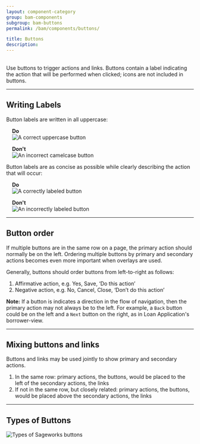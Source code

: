 ```yaml
---
layout: component-category
group: bam-components
subgroup: bam-buttons
permalink: /bam/components/buttons/

title: Buttons
description:
---
```

<br>
Use buttons to trigger actions and links. Buttons contain a label indicating the action that will be performed when clicked; icons are not included in buttons.

****
## Writing Labels
Button labels are written in all uppercase:

&nbsp;&nbsp;&nbsp;&nbsp;**Do**  
&nbsp;&nbsp;&nbsp;&nbsp;![A correct uppercase button](/abrigo-patterns/images/button-uppercase.svg)

&nbsp;&nbsp;&nbsp;&nbsp;**Don't**  
&nbsp;&nbsp;&nbsp;&nbsp;![An incorrect camelcase button](/abrigo-patterns/images/button-lowercase.svg)

Button labels are as concise as possible while clearly describing the action that will occur:

&nbsp;&nbsp;&nbsp;&nbsp;**Do**  
&nbsp;&nbsp;&nbsp;&nbsp;![A correctly labeled button](/abrigo-patterns/images/button-runcreditanalysis.svg)

&nbsp;&nbsp;&nbsp;&nbsp;**Don't**  
&nbsp;&nbsp;&nbsp;&nbsp;![An incorrectly labeled button](/abrigo-patterns/images/button-export.svg)

****
## Button order
If multiple buttons are in the same row on a page, the primary action should normally be on the left. Ordering multiple buttons by primary and secondary actions becomes even more important when overlays are used.

Generally, buttons should order buttons from left-to-right as follows:
1. Affirmative action, e.g. Yes, Save, ‘Do this action’
2. Negative action, e.g. No, Cancel, Close, ‘Don’t do this action’

**Note:** If a button is indicates a direction in the flow of navigation, then the primary action may not always be to the left. For example, a `Back` button could be on the left and a `Next` button on the right, as in Loan Application's borrower-view.

****
## Mixing buttons and links
Buttons and links may be used jointly to show primary and secondary actions.

1. In the same row: primary actions, the buttons, would be placed to the left of the secondary actions, the links
2. If not in the same row, but closely related: primary actions, the buttons, would be placed above the secondary actions, the links

****
## Types of Buttons

![Types of Sageworks buttons](/abrigo-patterns/images/button-types.svg)


<!--
****

This is a demo of all styled elements in Jekyll Now.

[View the markdown used to create this post](https://raw.githubusercontent.com/barryclark/www.jekyllnow.com/gh-pages/_posts/2014-6-19-Markdown-Style-Guide.md).

This is a paragraph, it's surrounded by whitespace. Next up are some headers, they're heavily influenced by GitHub's markdown style.

## Header 2 (H1 is reserved for post titles)##

### Header 3

#### Header 4

A link to [Jekyll Now](http://github.com/barryclark/jekyll-now/). A big ass literal link <http://github.com/barryclark/jekyll-now/>

An image, located within /images

![an image alt text]({{ site.baseurl }}/images/jekyll-logo.png "an image title")

* A bulletted list
- alternative syntax 1
+ alternative syntax 2
  - an indented list item

1. An
2. ordered
3. list

Inline markup styles:

- _italics_
- **bold**
- `code()`

> Blockquote
>> Nested Blockquote

Syntax highlighting can be used by wrapping your code in a liquid tag like so:

{{ "{% highlight javascript " }}%}  
/* Some pointless Javascript */
var rawr = ["r", "a", "w", "r"];
{{ "{% endhighlight " }}%}  

creates...

{% highlight javascript %}
/* Some pointless Javascript */
var rawr = ["r", "a", "w", "r"];
{% endhighlight %}

Use two trailing spaces  
on the right  
to create linebreak tags  

Finally, horizontal lines

----
**** -->
